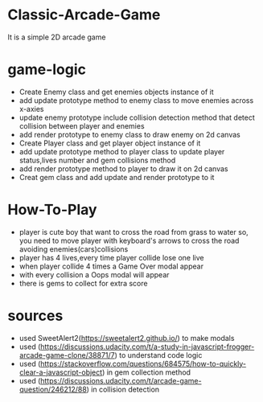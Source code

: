 # Classic-Arcade-Game
It is a simple 2D arcade game 
# game-logic
- Create Enemy class and get enemies objects instance of it
- add update prototype method to enemy class to move enemies across x-axies
- update enemy prototype include collision detection method that detect collision between player and enemies
- add render prototype to enemy class to draw enemy on 2d canvas
- Create Player class and get player object instance of it
- add update prototype method to player class to update player status,lives number and gem collisions method
- add render prototype method to player to draw it on 2d canvas
- Creat gem class and add update and render prototype to it
# How-To-Play
- player is cute boy that want to cross the road from grass to water so, you need to move player with keyboard's arrows to cross the road avoiding enemies(cars)collisions
- player has 4 lives,every time player collide lose one live
- when player collide 4 times a Game Over modal appear
- with every collision a Oops modal will appear
- there is gems to collect for extra score 
# sources
- used SweetAlert2(https://sweetalert2.github.io/) to make modals
- used (https://discussions.udacity.com/t/a-study-in-javascript-frogger-arcade-game-clone/38871/7) to understand code logic
- used (https://stackoverflow.com/questions/684575/how-to-quickly-clear-a-javascript-object) in gem collection method
- used (https://discussions.udacity.com/t/arcade-game-question/246212/88) in collision detection

